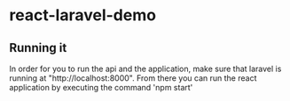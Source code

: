 # react-laravel-demo
## Running it
In order for you to run the api and the application, make sure that laravel is running at "http://localhost:8000". From there you can run the react application by
executing the command 'npm start'
